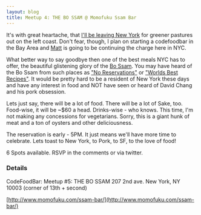 ```yaml
---
layout: blog
title: Meetup 4: THE BO SSAM @ Momofuku Ssam Bar
---
```


It's with great heartache, that [I'll be leaving New York]() for greener pastures out on the left coast. Don't fear, though, I plan on starting a codefoodbar in the Bay Area and [Matt](http://twitter.com/fotoverite) is going to be continuing the charge here in NYC.

What better way to say goodbye then one of the best meals NYC has to offer, the beautiful glistening glory of the [Bo Ssam](http://www.flickr.com/search/?s=int&w=all&q=momofuku+bo+ssam&m=text). You may have heard of the Bo Ssam from such places as ["No Reservations"](http://www.youtube.com/watch?v=qEiATjgNyi0) or ["Worlds Best Recipes"](http://www.youtube.com/watch?v=wvrAKzgjmzg). It would be pretty hard to be a resident of New York these days and have any interest in food and NOT have seen or heard of David Chang and his pork obsession.

Lets just say, there will be a lot of food. There will be a lot of Sake, too. Food-wise, it will be ~$60 a head. Drinks-wise - who knows. This time, I'm not making any concessions for vegetarians. Sorry, this is a giant hunk of meat and a ton of oysters and other deliciousness.

The reservation is early - 5PM. It just means we'll have more time to celebrate. Lets toast to New York, to Pork, to SF, to the love of food!

6 Spots available. RSVP in the comments or via twitter.

### Details

CodeFoodBar: Meetup #5: THE BO SSAM
207 2nd ave. 
New York, NY 10003 (corner of 13th + second)

[http://www.momofuku.com/ssam-bar/](http://www.momofuku.com/ssam-bar/)

